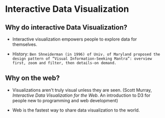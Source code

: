 # Interactive Data Visualization

## Why do interactive Data Visualization?

* Interactive visualization empowers people to explore data for themselves.

* History: `Ben Shneiderman (in 1996) of Univ. of Maryland proposed the design pattern of “Visual Information-Seeking Mantra”: overview first, zoom and filter, then details-on demand.`

## Why on the web?

* Visualizations aren't truly visual unless they are seen. \(Scott Murray, _Interactive Data Visualization for the Web_. An introduction to D3 for people new to programming and web development\)

* Web is the fastest way to share data visualization to the world.
